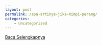 ```yaml
---
layout: post
permalink: /apa-artinya-jika-mimpi-perang/
categories:
    - Uncategorized
---
```


[Baca Selengkapnya](/01)